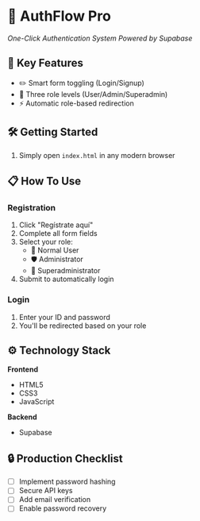 # 🔐 AuthFlow Pro  
*One-Click Authentication System Powered by Supabase*  

## 🚀 Key Features  
- ✏️ Smart form toggling (Login/Signup)  
- 👑 Three role levels (User/Admin/Superadmin)  
- ⚡ Automatic role-based redirection  

## 🛠️ Getting Started  
1. Simply open `index.html` in any modern browser  

## 📋 How To Use  

### Registration  
1. Click "Regístrate aquí"  
2. Complete all form fields  
3. Select your role:  
   - 👤 Normal User  
   - 🛡️ Administrator  
   - 👑 Superadministrator  
4. Submit to automatically login  

### Login  
1. Enter your ID and password  
2. You'll be redirected based on your role  

## ⚙️ Technology Stack  

**Frontend**  
- HTML5  
- CSS3  
- JavaScript  

**Backend**  
- Supabase  

## 🔒 Production Checklist  
- [ ] Implement password hashing  
- [ ] Secure API keys  
- [ ] Add email verification  
- [ ] Enable password recovery  

